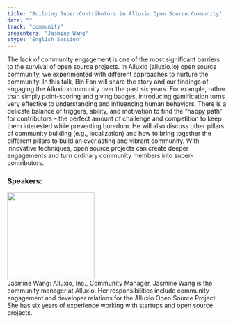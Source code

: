 ```yaml
---
title: "Building Super-Contributors in Alluxio Open Source Community"
date: "" 
track: "community"
presenters: "Jasmine Wang"
stype: "English Session"
---
```

The lack of community engagement is one of the most significant barriers to the survival of open source projects. In Alluxio (alluxio.io) open source community, we experimented with different approaches to nurture the community. In this talk, Bin Fan will share the story and our findings of engaging the Alluxio community over the past six years. For example, rather than simply point-scoring and giving badges, introducing gamification turns very effective to understanding and influencing human behaviors. There is a delicate balance of triggers, ability, and motivation to find the “happy path” for contributors – the perfect amount of challenge and competition to keep them interested while preventing boredom. He will also discuss other pillars of community building (e.g., localization) and how to bring together the different pillars to build an everlasting and vibrant community. With innovative techniques, open source projects can create deeper engagements and turn ordinary community members into super-contributors.
 ### Speakers: 
 <img src="images/speaker/1149.png" width="200" /><br>Jasmine Wang: Alluxio, Inc., Community Manager, Jasmine Wang is the community manager at Alluxio. Her responsibilities include community engagement and developer relations for the Alluxio Open Source Project. She has six years of experience working with startups and open source projects.

 